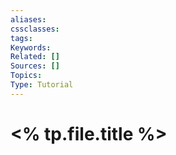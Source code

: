 ```yaml
---
aliases:
cssclasses:
tags:
Keywords:
Related: []
Sources: []
Topics:
Type: Tutorial
---
```

# <% tp.file.title %>

